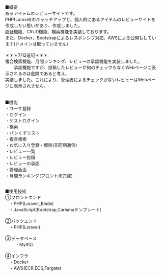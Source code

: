 ■概要<br>
 あるアイテムのレビューサイトです。<br>
 PHP(Laravel)のキャッチアップと、個人的にあるアイテムのレビューサイトを作成したい思いがあり、作成しました。<br>
 認証機能、CRUD機能、検索機能を実装しております。<br>
 また、Docker、Bootstrapによるレスポンシブ対応、AWSによる公開もしています(ドメインは取っていません)<br>
 <br>
 ＊＊＊7/12追記＊＊＊<br>
 複合検索機能、月間ランキング、レビューの承認機能を実装しました。<br>
　　承認機能ですが、投稿したレビューが何のチェックもなくWebページに表示されるのは危険であると考え、<br>
 実装しました。これにより、管理者によるチェックがないレビューはWebページに表示されません。<br>
 <br>
<br>
■機能<br>
・ユーザ登録<br>
・ログイン<br>
・ゲストログイン<br>
・検索<br>
・パンくずリスト<br>
・複合検索<br>
・お気に入り登録・解除(非同期通信)<br>
・レビュー一覧<br>
・レビュー投稿<br>
・レビューの承認<br>
・管理画面<br>
・月間ランキング(フロント未完成)<br>

<br>
■使用技術<br>
①フロントエンド<br>
　・PHP(Laravel_Blade)<br>
　・JavaScript(Bootstrap,Carismaテンプレート)<br>
<br>
②バックエンド<br>
　・PHP(Laravel)<br>
<br>
③データベース<br>　
　・MySQL<br>
<br>
④インフラ<br>
　・Docker<br>
　・AWS(ECR,ECS,Fargate)<br>
 <br>


  
